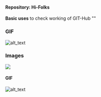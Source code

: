 ####    Repository:    Hi-Folks
__Basic uses__ to check working of GIT-Hub
""
### GIF
![alt_text]("https://www.google.com/imgres?imgurl=https%3A%2F%2Fc.tenor.com%2FKPBQP3CRmQIAAAAC%2Fwaterfall-nature.gif&imgrefurl=https%3A%2F%2Ftenor.com%2Fview%2Fwaterfall-nature-green-birds-gif-15513798&tbnid=JLFqTCLXLIVBrM&vet=12ahUKEwiflevaua3zAhWNnUsFHROWAiAQMygDegUIARCGAg..i&docid=NBVUBPVq6Jx85M&w=498&h=280&q=gif%20nature&ved=2ahUKEwiflevaua3zAhWNnUsFHROWAiAQMygDegUIARCGAg")
### Images

<img src = "https://images2.minutemediacdn.com/image/upload/c_crop,h_1080,w_1920,x_0,y_73/f_auto,q_auto,w_1100/v1607957918/shape/mentalfloss/72659-pixabay.jpg">

#### GIF
![alt_text]("https://images2.minutemediacdn.com/image/upload/c_crop,h_1080,w_1920,x_0,y_73/f_auto,q_auto,w_1100/v1607957918/shape/mentalfloss/72659-pixabay.jpg")

